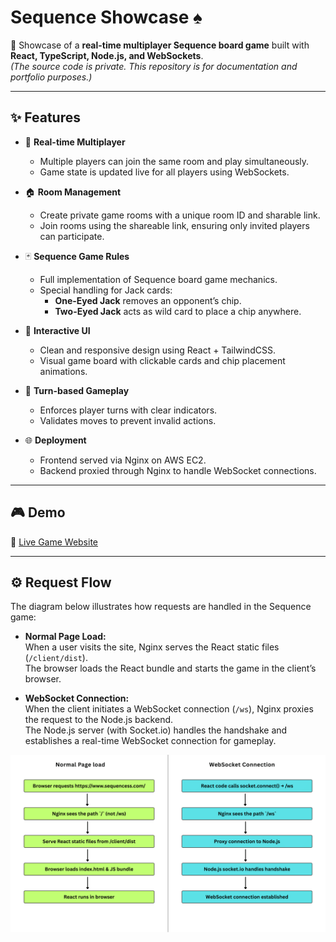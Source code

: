# Sequence Showcase ♠

🚀 Showcase of a **real-time multiplayer Sequence board game** built with **React, TypeScript, Node.js, and WebSockets**.  
*(The source code is private. This repository is for documentation and portfolio purposes.)*

---

## ✨ Features

- 🔗 **Real-time Multiplayer**
  - Multiple players can join the same room and play simultaneously.
  - Game state is updated live for all players using WebSockets.

- 🏠 **Room Management**
  - Create private game rooms with a unique room ID and sharable link.
  - Join rooms using the shareable link, ensuring only invited players can participate.

- 🃏 **Sequence Game Rules**
  - Full implementation of Sequence board game mechanics.
  - Special handling for Jack cards:
    - **One-Eyed Jack** removes an opponent’s chip.
    - **Two-Eyed Jack** acts as wild card to place a chip anywhere.

- 🎨 **Interactive UI**
  - Clean and responsive design using React + TailwindCSS.
  - Visual game board with clickable cards and chip placement animations.

- 🔄 **Turn-based Gameplay**
  - Enforces player turns with clear indicators.
  - Validates moves to prevent invalid actions.

- 🌐 **Deployment**
  - Frontend served via Nginx on AWS EC2.
  - Backend proxied through Nginx to handle WebSocket connections.

---

## 🎮 Demo
🔗 [Live Game Website](https://www.sequencess.com) 

---

## ⚙️ Request Flow

The diagram below illustrates how requests are handled in the Sequence game:

- **Normal Page Load:**  
  When a user visits the site, Nginx serves the React static files (`/client/dist`).  
  The browser loads the React bundle and starts the game in the client’s browser.  

- **WebSocket Connection:**  
  When the client initiates a WebSocket connection (`/ws`), Nginx proxies the request to the Node.js backend.  
  The Node.js server (with Socket.io) handles the handshake and establishes a real-time WebSocket connection for gameplay.  

![Request Flow Diagram](./assets/request_flow.png)
